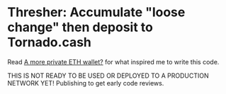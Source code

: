 # Thresher: Accumulate "loose change" then deposit to Tornado.cash

Read [A more private ETH wallet?](http://gavinandresen.ninja/a-more-private-eth-wallet)
for what inspired me to write this code.

THIS IS NOT READY TO BE USED OR DEPLOYED TO A PRODUCTION NETWORK YET!
Publishing to get early code reviews.
